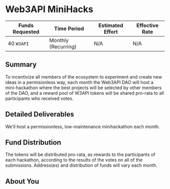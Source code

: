 # Web3API MiniHacks

| Funds Requested | Time Period | Estimated Effort | Effective Rate |
|-|-|-|-|
| 40 `W3API` | Monthly (Recurring) | N/A | N/A |

## Summary

To incentivize all members of the ecosystem to experiment and create new ideas in a permisionless way, each month the Web3API DAO will host a mini-hackathon where the best projects will be selected by other members of the DAO, and a reward pool of W3API tokens will be shared pro-rata to all participants who received votes.

## Detailed Deliverables

We'll host a permissionless, low-maintenance minihackathon each month.

## Fund Distribution

The tokens will be distributed pro-rata, as rewards to the participants of each hackathon, according to the results of the votes on all of the submissions.
Address(es) and distribution of funds will vary each month.

## About You
